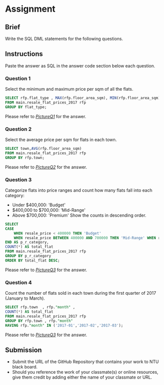 # Assignment

## Brief

Write the SQL DML statements for the following questions.

## Instructions

Paste the answer as SQL in the answer code section below each question.

### Question 1

Select the minimum and maximum price per sqm of all the flats.

```sql
SELECT rfp.flat_type , MAX(rfp.floor_area_sqm), MIN(rfp.floor_area_sqm) 
FROM main.resale_flat_prices_2017 rfp
GROUP BY flat_type;
```
Please refer to *[PictureQ1](https://github.com/pinghar/5m-data-1.4-sql-basic-dml/blob/main/PictureforQ1(1.4).png)* for the answer.
### Question 2

Select the average price per sqm for flats in each town.

```sql
SELECT town,AVG(rfp.floor_area_sqm) 
FROM main.resale_flat_prices_2017 rfp
GROUP BY rfp.town;
```
Please refer to *[PictureQ2](https://github.com/pinghar/5m-data-1.4-sql-basic-dml/blob/main/PictureforQ2(1.4).png)* for the answer.
### Question 3

Categorize flats into price ranges and count how many flats fall into each category:

- Under $400,000: 'Budget'
- $400,000 to $700,000: 'Mid-Range'
- Above $700,000: 'Premium'
  Show the counts in descending order.

```sql
SELECT
CASE 
	WHEN resale_price < 400000 THEN 'Budget' 
	WHEN resale_price BETWEEN 400000 AND 700000 THEN 'Mid-Range' WHEN resale_price > 700000 THEN 'Premium'
END AS p_r_category,
COUNT(*) AS total_flat
FROM main.resale_flat_prices_2017 rfp
GROUP BY p_r_category
ORDER BY total_flat DESC;
```
Please refer to *[PictureQ3](https://github.com/pinghar/5m-data-1.4-sql-basic-dml/blob/main/PictureforQ3(1.4).png)* for the answer.
### Question 4

Count the number of flats sold in each town during the first quarter of 2017 (January to March).

```sql
SELECT rfp.town  , rfp."month" ,
COUNT(*) AS total_flat
FROM main.resale_flat_prices_2017 rfp
GROUP BY rfp.town , rfp."month"
HAVING rfp."month" IN ('2017-01','2017-02','2017-03');
```
Please refer to *[PictureQ3](https://github.com/pinghar/5m-data-1.4-sql-basic-dml/blob/main/PictureforQ3(1.4).png)* for the answer.
## Submission

- Submit the URL of the GitHub Repository that contains your work to NTU black board.
- Should you reference the work of your classmate(s) or online resources, give them credit by adding either the name of your classmate or URL.
